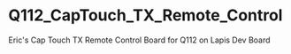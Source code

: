 Q112_CapTouch_TX_Remote_Control
===============================

Eric's Cap Touch TX Remote Control Board for Q112 on Lapis Dev Board
